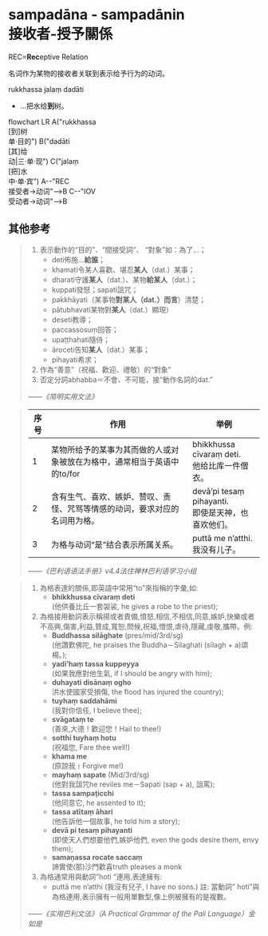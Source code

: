 # sampadāna - sampadānin<br>接收者-授予關係

REC=**Rec**eptive Relation

名词作为某物的接收者关联到表示给予行为的动词。

rukkhassa jalaṃ dadāti 
- ...把水给**到**树。
<div class="mermaid">
flowchart LR
A("rukkhassa<br>[到]树<br>单·目的")
B("dadāti<br>[其]给<br>动|三·单·现")
C("jalaṃ<br>[把]水<br>中·单·宾")
A--"REC<br>接受者→动词"-->B
C--"IOV<br>受动者→动词"-->B
</div>

## 其他参考

>1. 表示動作的“目的”、“間接受詞”、 “對象”如：為了…；
>		- deti佈施…**給誰**；
>		- khamati令某人喜歡、堪忍**某人**（dat.）某事；
>		- dharati守護**某人**（dat.）、某物**給某人**（dat.）；
>		- kuppati發怒；sapati詛咒；
>		- pakkhāyati（某事物**對某人（dat.）而言**）清楚；
>		- pātubhavati某物對**某人**（dat.）顯現）
>		- deseti教導；
>		- paccassosuṃ回答；
>		- upaṭṭhahati隨侍；
>		- āroceti告知**某人**（dat.）某事；
>		- pihayati希求；
>3. 作為“善意”（祝福、歡迎、禮敬）的“對象” 
>5. 否定分詞abhabba＝不會、不可能，接“動作名詞的dat.” 
>
>*——《简明实用文法》*

>|序号|作用|举例|
>|-|-|-|
>|1|某物所给予的某事为其而做的人或对象被放在为格中，通常相当于英语中的to/for|bhikkhussa cīvaraṃ deti.<br>他给比库一件僧衣。|
>|2|含有生气、喜欢、嫉妒、赞叹、责怪、咒骂等情感的动词，要求对应的名词用为格。|devā’pi tesaṃ pihayanti.<br>即使是天神，也喜欢他们。|
>|3|为格与动词“是”结合表示所属关系。|puttā me n’atthi.<br>我没有儿子。|
>
>*——《巴利语语法手册》v4.4法住禅林巴利语学习小组*

>1. 為格表達的關係,即英語中常用“to”來指稱的字彙,如:
>    - **bhikkhussa cīvaraṃ deti**<br>(他供養比丘一套袈裟, he gives a robe to the priest); 
>2. 為格接用動詞表示稱揚或者責備,憤怒,相信,不相信,同意,嫉妒,快樂或者不高興,傷害,利益,贊成,寬恕,問候,祝福,憎恨,虐待,隱藏,虔敬,攜帶。例: 
>	 - **Buddhassa silāghate** (pres/mid/3rd/sg)<br>(他讚歎佛陀, he praises the Buddha－Silaghati (silagh + a)頌楊。); 
>	 - **yadi’haṃ tassa kuppeyya**<br>(如果我應對他生氣, if I should be angry with him); 
>	 - **duhayati disānaṃ ogho**<br>洪水使國家受損傷, the flood has injured the country); 
>	 - **tuyhaṃ saddahāmi**<br>(我對你信任, I believe thee); 
>    - **svāgataṃ te**<br>(善來,大德！歡迎您！Hail to thee!) 
>    - **sotthi tuyhaṃ hotu**<br>(祝福您, Fare thee well!) 
>    - **khama me**<br>(原諒我﹗Forgive me!) 
>    - **mayhaṃ sapate** (Mid/3rd/sg)<br>(他對我詛咒he reviles me－Sapati (sap + a), 詛罵); 
>    - **tassa sampaṭicchi**<br>(他同意它, he assented to it); 
>    - **tassa atītaṃ āhari**<br>(他告訴他一個故事, he told him a story); 
>    - **devā pi tesaṃ pihayanti**<br>(即使天人們想要他們,嫉妒他們, even the gods desire them, envy them);
>    - **samaṇassa rocate saccaṃ**<br>諦實使(那)沙門歡喜truth pleases a monk
>3. 為格通常用與動詞”hoti “連用,表達擁有: 
>    - puttā me n’atthi (我沒有兒子, I have no sons.) 註: 當動詞” hoti”與為格連用,表示擁有一般用單數型,像上例被擁有的是複數。
>
>*——《实用巴利文法》（A Practical Grammar of the Pali Language）金如是*
